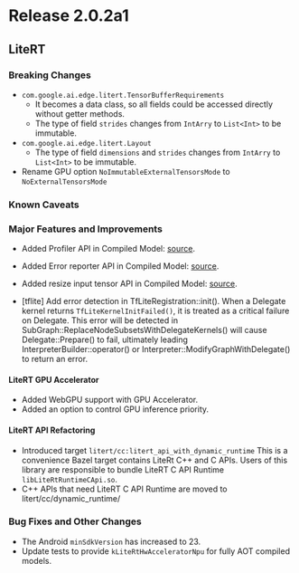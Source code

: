 # Release 2.0.2a1

## LiteRT

<!---
INSERT SMALL BLURB ABOUT RELEASE FOCUS AREA AND POTENTIAL TOOLCHAIN CHANGES
-->

### Breaking Changes

<!---
* <DOCUMENT BREAKING CHANGES HERE>
* <THIS SECTION SHOULD CONTAIN API, ABI AND BEHAVIORAL BREAKING CHANGES>
-->

* `com.google.ai.edge.litert.TensorBufferRequirements`
  * It becomes a data class, so all fields could be accessed directly without getter methods.
  * The type of field `strides` changes from `IntArry` to `List<Int>` to be immutable.
* `com.google.ai.edge.litert.Layout`
  * The type of field `dimensions` and `strides` changes from `IntArry` to `List<Int>` to be immutable.
* Rename GPU option `NoImmutableExternalTensorsMode` to `NoExternalTensorsMode`

### Known Caveats

<!---
* <CAVEATS REGARDING THE RELEASE (BUT NOT BREAKING CHANGES).>
* <ADDING/BUMPING DEPENDENCIES SHOULD GO HERE>
* <KNOWN LACK OF SUPPORT ON SOME PLATFORM, SHOULD GO HERE>
-->

### Major Features and Improvements

<!---
* <IF RELEASE CONTAINS MULTIPLE FEATURES FROM SAME AREA, GROUP THEM TOGETHER>
-->

* Added Profiler API in Compiled Model: [source](https://github.com/google-ai-edge/LiteRT/blob/main/litert/cc/litert_profiler.h).
* Added Error reporter API in Compiled Model: [source](https://github.com/google-ai-edge/LiteRT/blob/d65ffb98ce708a7fb40640546af0c3a6f0f8a763/litert/cc/options/litert_runtime_options.h#L44).
* Added resize input tensor API in Compiled Model: [source](https://github.com/google-ai-edge/LiteRT/blob/main/litert/cc/litert_compiled_model.h#L431).

* [tflite] Add error detection in TfLiteRegistration::init(). When a Delegate
kernel returns `TfLiteKernelInitFailed()`, it is treated
as a critical failure on Delegate. This error will be detected in
SubGraph::ReplaceNodeSubsetsWithDelegateKernels() will cause
Delegate::Prepare() to fail, ultimately leading
InterpreterBuilder::operator() or Interpreter::ModifyGraphWithDelegate() to
return an error.

#### LiteRT GPU Accelerator

* Added WebGPU support with GPU Accelerator.
* Added an option to control GPU inference priority.

#### LiteRT API Refactoring

* Introduced target `litert/cc:litert_api_with_dynamic_runtime`
  This is a convenience Bazel target contains LiteRt C++ and C APIs. Users
  of this library are responsible to bundle LiteRT C API Runtime
  `libLiteRtRuntimeCApi.so`.
* C++ APIs that need LiteRT C API Runtime are moved to
  litert/cc/dynamic_runtime/

### Bug Fixes and Other Changes

* The Android `minSdkVersion` has increased to 23.
* Update tests to provide `kLiteRtHwAcceleratorNpu` for fully AOT compiled
models.
<!---
* <SIMILAR TO ABOVE SECTION, BUT FOR OTHER IMPORTANT CHANGES / BUG FIXES>
* <IF A CHANGE CLOSES A GITHUB ISSUE, IT SHOULD BE DOCUMENTED HERE>
* <NOTES SHOULD BE GROUPED PER AREA>
-->
